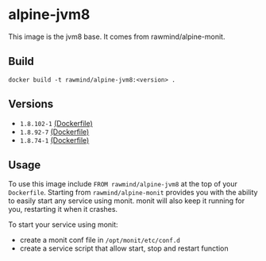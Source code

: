 alpine-jvm8
=============

This image is the jvm8 base. It comes from rawmind/alpine-monit.

## Build

```
docker build -t rawmind/alpine-jvm8:<version> .
```

## Versions

- `1.8.102-1` [(Dockerfile)](https://github.com/rawmind0/alpine-jvm8/blob/1.8.102-1/Dockerfile)
- `1.8.92-7` [(Dockerfile)](https://github.com/rawmind0/alpine-jvm8/blob/1.8.92-7/Dockerfile)
- `1.8.74-1` [(Dockerfile)](https://github.com/rawmind0/alpine-jvm8/blob/1.8.74-1/Dockerfile)


## Usage

To use this image include `FROM rawmind/alpine-jvm8` at the top of your `Dockerfile`. Starting from `rawmind/alpine-monit` provides you with the ability to easily start any service using monit. monit will also keep it running for you, restarting it when it crashes.

To start your service using monit:

- create a monit conf file in `/opt/monit/etc/conf.d`
- create a service script that allow start, stop and restart function

